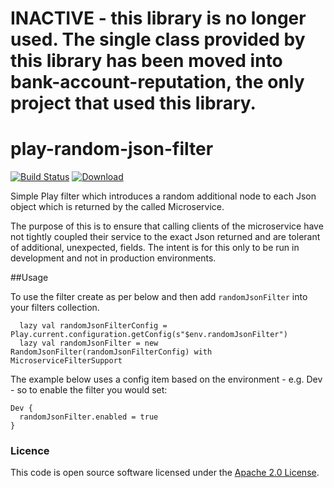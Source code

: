 # INACTIVE - this library is no longer used. The single class provided by this library has been moved into bank-account-reputation, the only project that used this library.

# play-random-json-filter

[![Build Status](https://travis-ci.org/hmrc/play-random-json-filter.svg?branch=master)](https://travis-ci.org/hmrc/play-random-json-filter) [ ![Download](https://api.bintray.com/packages/hmrc/releases/play-random-json-filter/images/download.svg) ](https://bintray.com/hmrc/releases/play-random-json-filter/_latestVersion)

Simple Play filter which introduces a random additional node to each Json object which is returned by the called Microservice.
 
The purpose of this is to ensure that calling clients of the microservice have not tightly coupled their service to the exact Json returned
and are tolerant of additional, unexpected, fields.  The intent is for this only to be run in development and not in production environments.

##Usage

To use the filter create as per below and then add `randomJsonFilter` into your filters collection.  

```
  lazy val randomJsonFilterConfig = Play.current.configuration.getConfig(s"$env.randomJsonFilter")
  lazy val randomJsonFilter = new RandomJsonFilter(randomJsonFilterConfig) with MicroserviceFilterSupport
```

The example below uses a config item based on the environment - e.g. Dev - so to enable the filter you would set:

```
Dev {
  randomJsonFilter.enabled = true
}
 ```


### Licence

This code is open source software licensed under the 
[Apache 2.0 License]("http://www.apache.org/licenses/LICENSE-2.0.html").
    
